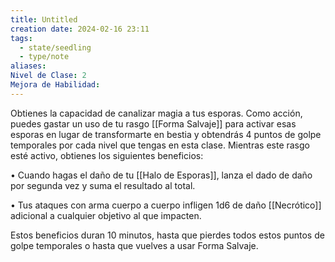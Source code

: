 ```yaml
---
title: Untitled
creation date: 2024-02-16 23:11
tags:
  - state/seedling
  - type/note
aliases: 
Nivel de Clase: 2
Mejora de Habilidad:
---
```

Obtienes la capacidad de canalizar magia a tus esporas. Como acción, puedes gastar un uso de tu
rasgo [[Forma Salvaje]] para activar esas esporas en lugar de transformarte en bestia y obtendrás 4
puntos de golpe temporales por cada nivel que tengas en esta clase. Mientras este rasgo esté activo, obtienes los siguientes beneficios:

• Cuando hagas el daño de tu [[Halo de Esporas]], lanza el dado de daño por segunda vez y suma el
resultado al total.

• Tus ataques con arma cuerpo a cuerpo infligen 1d6 de daño [[Necrótico]] adicional a cualquier
objetivo al que impacten.

Estos beneficios duran 10 minutos, hasta que pierdes todos estos puntos de golpe temporales o
hasta que vuelves a usar Forma Salvaje.

